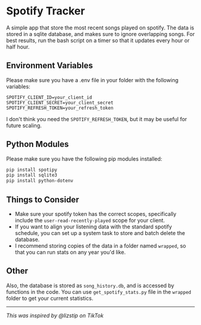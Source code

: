 # Spotify Tracker
A simple app that store the most recent songs played on spotify. The data is stored in a sqlite database, and makes sure to ignore overlapping songs. For best results, run the bash script on a timer so that it updates every hour or half hour.

## Environment Variables
Please make sure you have a .env file in your folder with the following variables:

```dotenv
SPOTIFY_CLIENT_ID=your_client_id
SPOTIFY_CLIENT_SECRET=your_client_secret
SPOTIFY_REFRESH_TOKEN=your_refresh_token
```

I don't think you need the `SPOTIFY_REFRESH_TOKEN`, but it may be useful for future scaling.

## Python Modules
Please make sure you have the following pip modules installed:

```bash
pip install spotipy
pip install sqlite3
pip install python-dotenv
```

## Things to Consider
- Make sure your spotify token has the correct scopes, specifically include the `user-read-recently-played` scope for your client.
- If you want to align your listening data with the standard spotify schedule, you can set up a system task to store and batch delete the database.
- I recommend storing copies of the data in a folder named `wrapped`, so that you can run stats on any year you'd like.

## Other
Also, the database is stored as `song_history.db`, and is accessed by functions in the code. You can use `get_spotify_stats.py` file in the `wrapped` folder to get your current statistics.

---

*This was inspired by @lizstip on TikTok*
